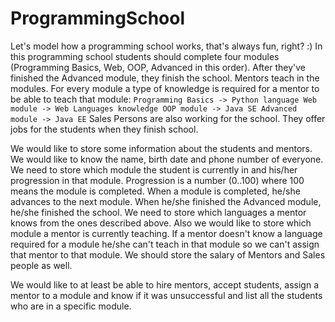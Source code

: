 # ProgrammingSchool

Let's model how a programming school works, that's always fun, right? :)
In this programming school students should complete four modules (Programming Basics, Web, OOP, Advanced in this order). After they've finished the Advanced module, they finish the school.
Mentors teach in the modules. For every module a type of knowledge is required for a mentor to be able to teach that module:
``
Programming Basics -> Python language
Web module -> Web Languages knowledge
OOP module -> Java SE
Advanced module -> Java EE
``
Sales Persons are also working for the school. They offer jobs for the students when they finish school.

We would like to store some information about the students and mentors. We would like to know the name, birth date and phone number of everyone. 
We need to store which module the student is currently in and his/her progression in that module. Progression is a number (0..100) where 100 means the module is completed. When a module is completed, he/she advances to the next module. When he/she finished the Advanced module, he/she finished the school.
We need to store which languages a mentor knows from the ones described above. Also we would like to store which module a mentor is currently teaching. If a mentor doesn't know a language required for a module he/she can't teach in that module so we can't assign that mentor to that module.
We should store the salary of Mentors and Sales people as well.

We would like to at least be able to hire mentors, accept students, assign a mentor to a module and know if it was unsuccessful and list all the students who are in a specific module.
